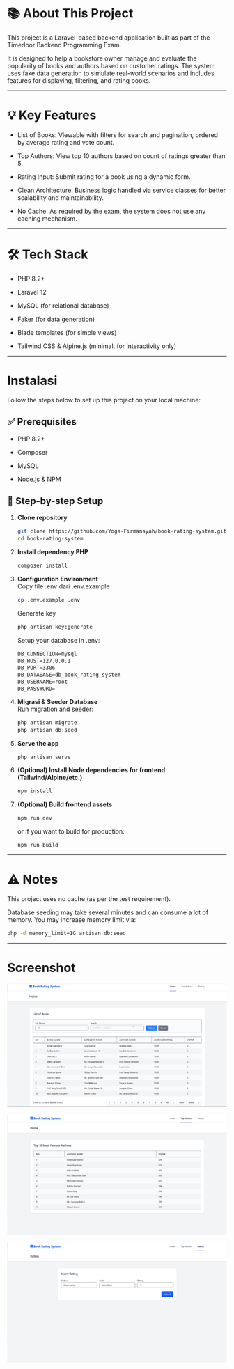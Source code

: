 # 📚 About This Project
This project is a Laravel-based backend application built as part of the Timedoor Backend Programming Exam.

It is designed to help a bookstore owner manage and evaluate the popularity of books and authors based on customer ratings. The system uses fake data generation to simulate real-world scenarios and includes features for displaying, filtering, and rating books.

---

# 💡 Key Features
- List of Books: Viewable with filters for search and pagination, ordered by average rating and vote count.

- Top Authors: View top 10 authors based on count of ratings greater than 5.

- Rating Input: Submit rating for a book using a dynamic form.

- Clean Architecture: Business logic handled via service classes for better scalability and maintainability.

- No Cache: As required by the exam, the system does not use any caching mechanism.

---

# 🛠 Tech Stack
- PHP 8.2+

- Laravel 12

- MySQL (for relational database)

- Faker (for data generation)

- Blade templates (for simple views)

- Tailwind CSS & Alpine.js (minimal, for interactivity only)

---

# Instalasi
Follow the steps below to set up this project on your local machine:

## ✅ Prerequisites
- PHP 8.2+

- Composer

- MySQL

- Node.js & NPM

## 🧰 Step-by-step Setup

1. **Clone repository**  
   ```bash
   git clone https://github.com/Yoga-Firmansyah/book-rating-system.git
   cd book-rating-system
   ```
2. **Install dependency PHP**  
   ```bash
   composer install
   ```
3. **Configuration Environment**  
   Copy file .env dari .env.example
   ```bash
   cp .env.example .env
   ```
   Generate key
   ```bash
   php artisan key:generate
   ```
   Setup your database in .env:
   ```env
   DB_CONNECTION=mysql
   DB_HOST=127.0.0.1
   DB_PORT=3306
   DB_DATABASE=db_book_rating_system
   DB_USERNAME=root
   DB_PASSWORD=

4. **Migrasi & Seeder Database**  
   Run migration and seeder:
   ```bash
   php artisan migrate
   php artisan db:seed
   ```
7. **Serve the app**  
   ```bash
   php artisan serve
   ```
8. **(Optional) Install Node dependencies for frontend (Tailwind/Alpine/etc.)**
   ```bash
   npm install
   ```
9. **(Optional) Build frontend assets**
   ```bash
   npm run dev
   ```
   or if you want to build for production:
   ```bash
   npm run build
   ```

---

# ⚠️ Notes
This project uses no cache (as per the test requirement).

Database seeding may take several minutes and can consume a lot of memory. You may increase memory limit via:

```bash
php -d memory_limit=1G artisan db:seed
```

---

# Screenshot
![Home](./screenshots/list-book.png)

![Top 10](./screenshots/top-author.png)

![Rating](./screenshots/rating.png)
